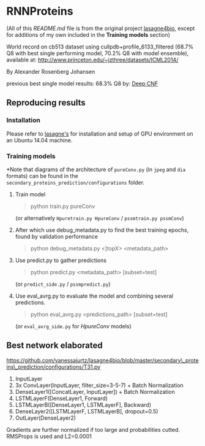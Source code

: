 # RNNProteins

(All of this *README.md* file is from the original project [lasagne4bio](https://github.com/vanessajurtz/lasagne4bio), except for additions of my own included in the **Training models** section)

World record on cb513 dataset using cullpdb+profile\_6133\_filtered (68.7% Q8 with best single performing model, 70.2% Q8 with model ensemble), available at:
http://www.princeton.edu/~jzthree/datasets/ICML2014/

By Alexander Rosenberg Johansen

previous best single model results: 68.3% Q8 by: [Deep CNF](http://www.nature.com/articles/srep18962)

## Reproducing results

### Installation

Please refer to [lasagne's](https://github.com/Lasagne/Lasagne/wiki/From-Zero-to-Lasagne-on-Ubuntu-14.04) for installation and setup of GPU environment on an Ubuntu 14.04 machine.

### Training models

*Note that diagrams of the architecture of `pureConv.py` (in `jpeg` and `dia` formats) can be found in the `secondary_proteins_prediction/configurations` folder.

1. Train model
    > python train.py pureConv

    (or alternatively `Hpuretrain.py HpureConv` / `pssmtrain.py pssmConv`)

2. After which use debug_metadata.py to find the best training epochs, found by validation performance
    > python debug_metadata.py <]topX> <metadata_path>

3. Use predict.py to gather predictions
    > python predict.py <metadata_path> [subset=test]

    (or `predict_side.py` / `pssmpredict.py`)

4. Use eval_avrg.py to evaluate the model and combining several predictions.
    > python eval_avrg.py <predictions_path> [subset=test]

    (or `eval_avrg_side.py` for *HpureConv* models)

## Best network elaborated

https://github.com/vanessajurtz/lasagne4bio/blob/master/secondary\_proteins\_prediction/configurations/T31.py

1. InputLayer
2. 3x ConvLayer(InputLayer, filter\_size=3-5-7) + Batch Normalization
4. DenseLayer1([ConcatLayer, InputLayer]) + Batch Normalization
5. LSTMLayerF(DenseLayer1, Forward)
6. LSTMLayerB([DenseLayer1, LSTMLayerF], Backward)
7. DenseLayer2([LSTMLayerF, LSTMLayerB], dropout=0.5)
8. OutLayer(DenseLayer2)

Gradients are further normalized if too large and probabilities cutted. RMSProps is used and L2=0.0001
